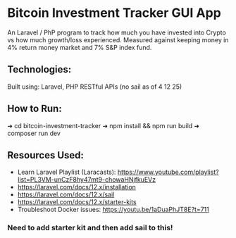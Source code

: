 # Bitcoin Investment Tracker GUI App
An Laravel / PhP program to track how much you have invested into Crypto vs how much growth/loss experienced. Measured against keeping money in 4% return money market and 7% S&P index fund.

## Technologies:
Built using: Laravel, PHP RESTful APIs
(no sail as of 4 12 25)

## How to Run:
➜ cd bitcoin-investment-tracker
➜ npm install && npm run build
➜ composer run dev


## Resources Used:
- Learn Laravel Playlist (Laracasts): https://www.youtube.com/playlist?list=PL3VM-unCzF8hy47mt9-chowaHNjfkuEVz
- https://laravel.com/docs/12.x/installation
- https://laravel.com/docs/12.x/sail
- https://laravel.com/docs/12.x/starter-kits
- Troubleshoot Docker issues: https://youtu.be/1aDuaPhJT8E?t=711


### Need to add starter kit and then add sail to this!